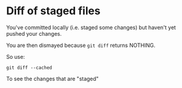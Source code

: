 ﻿# Diff of staged files

You've committed locally (i.e. staged some changes) but haven't yet pushed your changes.

You are then dismayed because `git diff` returns NOTHING.

So use:

	git diff --cached

To see the changes that are "staged"
